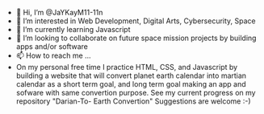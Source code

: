 - 👋 Hi, I’m @JaYKayM11-11n 
- 👀 I’m interested in Web Development, Digital Arts, Cybersecurity, Space
- 🌱 I’m currently learning Javascript 
- 💞️ I’m looking to collaborate on future space mission projects by building apps and/or software
- 📫 How to reach me ...
- On my personal free time I practice HTML, CSS, and Javascript by building a website that will convert planet earth calendar into martian calendar
   as a short term goal, and long term goal making an app and sofware with same convertion purpose. See my current progress on my repository "Darian-To-
   Earth Convertion" Suggestions are welcome :-) 

<!---
JaYKayM11-11/JaYKayM11-11 is a ✨ special ✨ repository because its `README.md` (this file) appears on your GitHub profile.
You can click the Preview link to take a look at your changes.
--->
